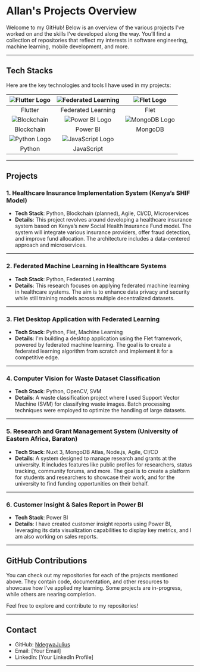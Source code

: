 # Allan's Projects Overview

Welcome to my GitHub! Below is an overview of the various projects I've worked on and the skills I’ve developed along the way. You’ll find a collection of repositories that reflect my interests in software engineering, machine learning, mobile development, and more.

---

## Tech Stacks

Here are the key technologies and tools I have used in my projects:

| ![Flutter Logo](https://upload.wikimedia.org/wikipedia/commons/thumb/f/f7/Flutter_logo.svg/2560px-Flutter_logo.svg.png) | ![Federated Learning](https://upload.wikimedia.org/wikipedia/commons/thumb/5/5c/Federated_Learning_Logo.svg/1200px-Federated_Learning_Logo.svg.png) | ![Flet Logo](https://flet.dev/assets/logo.svg) |
| :----------------------------------------------------------: | :----------------------------------------------------------: | :----------------------------------------------------------: |
| Flutter                                                      | Federated Learning                                            | Flet                                                         |
| ![Blockchain](https://upload.wikimedia.org/wikipedia/commons/thumb/6/63/Blockchain_Logo_2019.svg/600px-Blockchain_Logo_2019.svg.png) | ![Power BI Logo](https://upload.wikimedia.org/wikipedia/commons/thumb/0/07/Power_BI_Logo_2022.svg/800px-Power_BI_Logo_2022.svg.png) | ![MongoDB Logo](https://upload.wikimedia.org/wikipedia/commons/thumb/4/47/MongoDB_Logo_2019.svg/600px-MongoDB_Logo_2019.svg.png) |
| Blockchain                                                  | Power BI                                                      | MongoDB                                                     |
| ![Python Logo](https://upload.wikimedia.org/wikipedia/commons/thumb/c/c3/Python-logo-notext.svg/1024px-Python-logo-notext.svg.png) | ![JavaScript Logo](https://upload.wikimedia.org/wikipedia/commons/thumb/6/6a/JavaScript-logo.png/640px-JavaScript-logo.png) |   |
| Python                                                      | JavaScript                                                    |                                                             |

---

## Projects

### 1. **Healthcare Insurance Implementation System (Kenya’s SHIF Model)**  
- **Tech Stack**: Python, Blockchain (planned), Agile, CI/CD, Microservices  
- **Details**: This project revolves around developing a healthcare insurance system based on Kenya’s new Social Health Insurance Fund model. The system will integrate various insurance providers, offer fraud detection, and improve fund allocation. The architecture includes a data-centered approach and microservices.

---

### 2. **Federated Machine Learning in Healthcare Systems**  
- **Tech Stack**: Python, Federated Learning  
- **Details**: This research focuses on applying federated machine learning in healthcare systems. The aim is to enhance data privacy and security while still training models across multiple decentralized datasets.

---

### 3. **Flet Desktop Application with Federated Learning**  
- **Tech Stack**: Python, Flet, Machine Learning  
- **Details**: I'm building a desktop application using the Flet framework, powered by federated machine learning. The goal is to create a federated learning algorithm from scratch and implement it for a competitive edge.

---

### 4. **Computer Vision for Waste Dataset Classification**  
- **Tech Stack**: Python, OpenCV, SVM  
- **Details**: A waste classification project where I used Support Vector Machine (SVM) for classifying waste images. Batch processing techniques were employed to optimize the handling of large datasets.

---

### 5. **Research and Grant Management System (University of Eastern Africa, Baraton)**  
- **Tech Stack**: Nuxt 3, MongoDB Atlas, Node.js, Agile, CI/CD  
- **Details**: A system designed to manage research and grants at the university. It includes features like public profiles for researchers, status tracking, community forums, and more. The goal is to create a platform for students and researchers to showcase their work, and for the university to find funding opportunities on their behalf.

---

### 6. **Customer Insight & Sales Report in Power BI**  
- **Tech Stack**: Power BI  
- **Details**: I have created customer insight reports using Power BI, leveraging its data visualization capabilities to display key metrics, and I am also working on sales reports.

---

## GitHub Contributions

You can check out my repositories for each of the projects mentioned above. They contain code, documentation, and other resources to showcase how I’ve applied my learning. Some projects are in-progress, while others are nearing completion.

Feel free to explore and contribute to my repositories!

---

## Contact

- GitHub: [NdegwaJulius](https://github.com/NdegwaJulius)
- Email: [Your Email]  
- LinkedIn: [Your LinkedIn Profile]  

---
